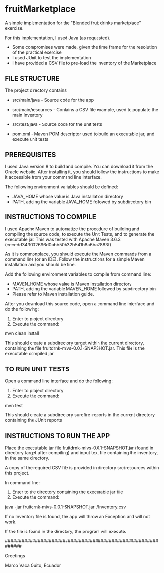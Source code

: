 # fruitMarketplace
A simple implementation for the "Blended fruit drinks marketplace" exercise.

For this implementation, I used Java (as requested).

- Some compromises were made, given the time frame for the resolution of the practical exercise
- I used JUnit to test the implementation
- I have provided a CSV file to pre-load the Inventory of the Marketplace

## FILE STRUCTURE
The project directory contains:

- src/main/java - Source code for the app
- src/main/resources - Contains a CSV file example, used to populate the main Inventory
- src/test/java - Source code for the unit tests

- pom.xml - Maven POM descriptor used to build an executable jar, and execute unit tests


## PREREQUISITES
I used Java version 8 to build and compile. You can download it from the Oracle website. After installing it, you should follow the instructions to make it accessible from your command line interface.

The following environment variables should be defined:

- JAVA_HOME whose value is Java installation directory
- PATH, adding the variable JAVA_HOME followed by subdirectory bin


## INSTRUCTIONS TO COMPILE
I used Apache Maven to automatize the procedure of building and compiling the source code, to execute the Unit Tests, and to generate the executable jar. This was tested with Apache Maven 3.6.3 (cecedd343002696d0abb50b32b541b8a6ba2883f)

As it is commonplace, you should execute the Maven commands from a command line (or an IDE).  Follow the instructions for a simple Maven installation and you should be fine.

Add the following environment variables to compile from command line:

- MAVEN_HOME whose value is Maven installation directory
- PATH, adding the variable MAVEN_HOME followed by subdirectory bin
- Please refer to Maven installation guide.

After you download this source code, open a command line interface and do the following:

1. Enter to project directory
2. Execute the command:

mvn clean install

This should create a subdirectory target within the current directory, containing the file fruitdrnk-mivs-0.0.1-SNAPSHOT.jar. This file is the executable compiled jar


## TO RUN UNIT TESTS
Open a command line interface and do the following:

1. Enter to project directory
2. Execute the command:

mvn test

This should create a subdirectory surefire-reports in the current directory containing the JUnit reports


## INSTRUCTIONS TO RUN THE APP
Place the executable jar file fruitdrnk-mivs-0.0.1-SNAPSHOT.jar (found in directory target after compiling) and input text file containing the inventory, in the same directory.

A copy of the required CSV file is provided in directory src/resources within this project.

In command line:
1. Enter to the directory containing the executable jar file
2. Execute the command:

java -jar fruitdrnk-mivs-0.0.1-SNAPSHOT.jar .\Inventory.csv

If no Inventory file is found, the app will throw an Exception and will not work.

If the file is found in the directory, the program will execute.

##############################################################


Greetings

Marco Vaca
Quito, Ecuador
